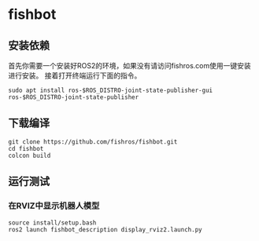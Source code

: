 <!--
 * @作者: 小鱼
 * @公众号: 鱼香ROS
 * @QQ交流群: 2642868461
 * @描述: README
-->
# fishbot

## 安装依赖
首先你需要一个安装好ROS2的环境，如果没有请访问fishros.com使用一键安装进行安装。
接着打开终端运行下面的指令。

```
sudo apt install ros-$ROS_DISTRO-joint-state-publisher-gui ros-$ROS_DISTRO-joint-state-publisher
```

## 下载编译


```
git clone https://github.com/fishros/fishbot.git
cd fishbot
colcon build
```


## 运行测试

### 在RVIZ中显示机器人模型

```
source install/setup.bash
ros2 launch fishbot_description display_rviz2.launch.py
```



